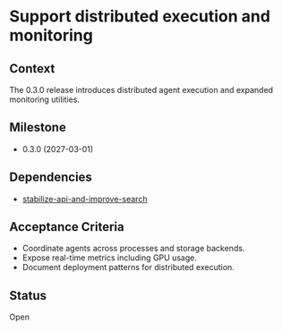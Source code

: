 # Support distributed execution and monitoring

## Context
The 0.3.0 release introduces distributed agent execution and expanded
monitoring utilities.

## Milestone

- 0.3.0 (2027-03-01)

## Dependencies

- [stabilize-api-and-improve-search](stabilize-api-and-improve-search.md)

## Acceptance Criteria
- Coordinate agents across processes and storage backends.
- Expose real-time metrics including GPU usage.
- Document deployment patterns for distributed execution.

## Status
Open
